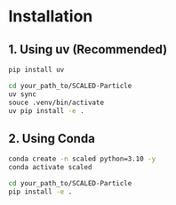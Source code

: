 # Installation

## 1. Using uv (Recommended)
```bash
pip install uv

cd your_path_to/SCALED-Particle
uv sync
souce .venv/bin/activate
uv pip install -e .

```

## 2. Using Conda

```bash
conda create -n scaled python=3.10 -y
conda activate scaled

cd your_path_to/SCALED-Particle
pip install -e .

```

